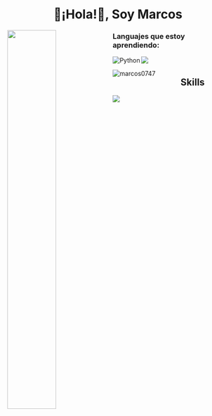 <h1 align="center">👋¡Hola!👋, Soy Marcos</h1>
<img align="left" width="47%" src="https://github-readme-stats.vercel.app/api?username=marcos0747&show_icons=true&theme=radical" />



<h3 align="left">Languajes que estoy aprendiendo:</h3>


<img src="https://img.shields.io/badge/Node-000?style=for-the-badge&logo=node.js&logoColor=green" /> <img align="left" alt="Python" src="https://img.shields.io/badge/python-3670A0?style=for-the-badge&logo=python&logoColor=ffdd54"/>



<p><img align="left" src="https://github-readme-stats.vercel.app/api/top-langs?username=marcos0747&theme=vue-dark&show_icons=true&locale=en&layout=compact" alt="marcos0747" /></p>

<h2 align="center">Skills</h2>
    <img src="https://skillicons.dev/icons?i=git,js,md,mongodb,nodejs,vscode" />
</div>
